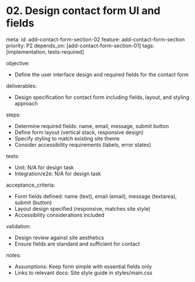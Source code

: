 # 02. Design contact form UI and fields

meta:
id: add-contact-form-section-02
feature: add-contact-form-section
priority: P2
depends_on: [add-contact-form-section-01]
tags: [implementation, tests-required]

objective:

- Define the user interface design and required fields for the contact form

deliverables:

- Design specification for contact form including fields, layout, and styling approach

steps:

- Determine required fields: name, email, message, submit button
- Define form layout (vertical stack, responsive design)
- Specify styling to match existing site theme
- Consider accessibility requirements (labels, error states)

tests:

- Unit: N/A for design task
- Integration/e2e: N/A for design task

acceptance_criteria:

- Form fields defined: name (text), email (email), message (textarea), submit (button)
- Layout design specified (responsive, matches site style)
- Accessibility considerations included

validation:

- Design review against site aesthetics
- Ensure fields are standard and sufficient for contact

notes:

- Assumptions: Keep form simple with essential fields only
- Links to relevant docs: Site style guide in styles/main.css
